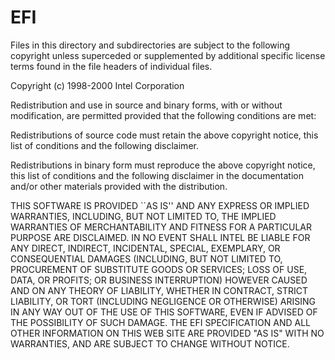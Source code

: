 EFI
===
Files in this directory and subdirectories are subject to the following
copyright unless superceded or supplemented by additional specific license
terms found in the file headers of individual files.

Copyright (c) 1998-2000 Intel Corporation

Redistribution and use in source and binary forms, with or without
modification, are permitted provided that the following conditions
are met:

Redistributions of source code must retain the above copyright
notice, this list of conditions and the following disclaimer.

Redistributions in binary form must reproduce the above copyright
notice, this list of conditions and the following disclaimer in
the documentation and/or other materials provided with the
distribution.

THIS SOFTWARE IS PROVIDED ``AS IS'' AND ANY EXPRESS OR IMPLIED
WARRANTIES, INCLUDING, BUT NOT LIMITED TO, THE IMPLIED WARRANTIES
OF MERCHANTABILITY AND FITNESS FOR A PARTICULAR PURPOSE ARE
DISCLAIMED. IN NO EVENT SHALL INTEL BE LIABLE FOR ANY DIRECT,
INDIRECT, INCIDENTAL, SPECIAL, EXEMPLARY, OR CONSEQUENTIAL DAMAGES
(INCLUDING, BUT NOT LIMITED TO, PROCUREMENT OF SUBSTITUTE GOODS OR
SERVICES; LOSS OF USE, DATA, OR PROFITS; OR BUSINESS INTERRUPTION)
HOWEVER CAUSED AND ON ANY THEORY OF LIABILITY, WHETHER IN CONTRACT,
STRICT LIABILITY, OR TORT (INCLUDING NEGLIGENCE OR OTHERWISE)
ARISING IN ANY WAY OUT OF THE USE OF THIS SOFTWARE, EVEN IF ADVISED
OF THE POSSIBILITY OF SUCH DAMAGE. THE EFI SPECIFICATION AND ALL
OTHER INFORMATION ON THIS WEB SITE ARE PROVIDED "AS IS" WITH NO
WARRANTIES, AND ARE SUBJECT TO CHANGE WITHOUT NOTICE.
